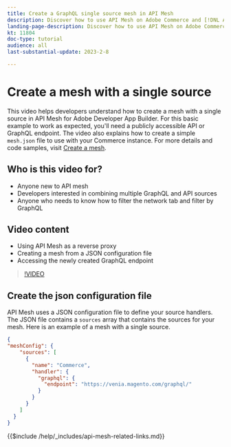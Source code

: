 ```yaml
---
title: Create a GraphQL single source mesh in API Mesh
description: Discover how to use API Mesh on Adobe Commerce and [!DNL Adobe App Builder]. Learn about creating a mesh that has one source.
landing-page-description: Discover how to use API Mesh on Adobe Commerce and [!DNL Adobe App Builder]. Learn about creating a mesh that has one source.
kt: 11804
doc-type: tutorial
audience: all
last-substantial-update: 2023-2-8

---
```

# Create a mesh with a single source

This video helps developers understand how to create a mesh with a single source in API Mesh for Adobe Developer App Builder. For this basic example to work as expected, you'll need a publicly accessible API or GraphQL endpoint. The video also explains how to create a simple `mesh.json` file to use with your Commerce instance. For more details and code samples, visit [Create a mesh](https://developer.adobe.com/graphql-mesh-gateway/gateway/create-mesh/#create-a-mesh-1).

## Who is this video for?

* Anyone new to API mesh
* Developers interested in combining multiple GraphQL and API sources
* Anyone who needs to know how to filter the network tab and filter by GraphQL

## Video content

* Using API Mesh as a reverse proxy
* Creating a mesh from a JSON configuration file
* Accessing the newly created GraphQL endpoint

>[!VIDEO](https://video.tv.adobe.com/v/3414124)

## Create the json configuration file

API Mesh uses a JSON configuration file to define your source handlers. The JSON file contains a `sources` array that contains the sources for your mesh. Here is an example of a mesh with a single source.

```json
{
"meshConfig": {
    "sources": [
      {
        "name": "Commerce",
        "handler": {
          "graphql": {
            "endpoint": "https://venia.magento.com/graphql/"
          }
        }
      }
    ]
  }
}
```

{{$include /help/_includes/api-mesh-related-links.md}}
